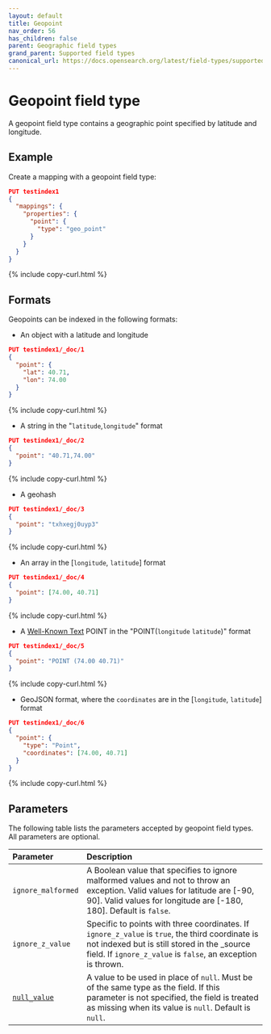 ```yaml
---
layout: default
title: Geopoint
nav_order: 56
has_children: false
parent: Geographic field types
grand_parent: Supported field types
canonical_url: https://docs.opensearch.org/latest/field-types/supported-field-types/geo-point/
---
```


# Geopoint field type

A geopoint field type contains a geographic point specified by latitude and longitude. 

## Example

Create a mapping with a geopoint field type:

```json
PUT testindex1
{
  "mappings": {
    "properties": {
      "point": {
        "type": "geo_point"
      }
    }
  }
}
```
{% include copy-curl.html %}

## Formats

Geopoints can be indexed in the following formats:

- An object with a latitude and longitude

```json
PUT testindex1/_doc/1
{
  "point": { 
    "lat": 40.71,
    "lon": 74.00
  }
}
```
{% include copy-curl.html %}

- A string in the "`latitude`,`longitude`" format

```json
PUT testindex1/_doc/2
{
  "point": "40.71,74.00" 
}
```
{% include copy-curl.html %}

- A geohash

```json
PUT testindex1/_doc/3
{
  "point": "txhxegj0uyp3"
}
```
{% include copy-curl.html %}

- An array in the [`longitude`, `latitude`] format

```json
PUT testindex1/_doc/4
{
  "point": [74.00, 40.71] 
}
```
{% include copy-curl.html %}

- A [Well-Known Text](https://docs.opengeospatial.org/is/12-063r5/12-063r5.html) POINT in the "POINT(`longitude` `latitude`)" format

```json
PUT testindex1/_doc/5
{
  "point": "POINT (74.00 40.71)"
}
```
{% include copy-curl.html %}

- GeoJSON format, where the `coordinates` are in the [`longitude`, `latitude`] format

```json
PUT testindex1/_doc/6
{
  "point": {
    "type": "Point",
    "coordinates": [74.00, 40.71]
  }
}
```
{% include copy-curl.html %}

## Parameters

The following table lists the parameters accepted by geopoint field types. All parameters are optional.

Parameter | Description 
:--- | :--- 
`ignore_malformed` | A Boolean value that specifies to ignore malformed values and not to throw an exception. Valid values for latitude are [-90, 90]. Valid values for longitude are [-180, 180]. Default is `false`.
`ignore_z_value` | Specific to points with three coordinates. If `ignore_z_value` is `true`, the third coordinate is not indexed but is still stored in the _source field. If `ignore_z_value` is `false`, an exception is thrown.
[`null_value`]({{site.url}}{{site.baseurl}}/opensearch/supported-field-types/index#null-value) | A  value to be used in place of `null`. Must be of the same type as the field. If this parameter is not specified, the field is treated as missing when its value is `null`. Default is `null`.